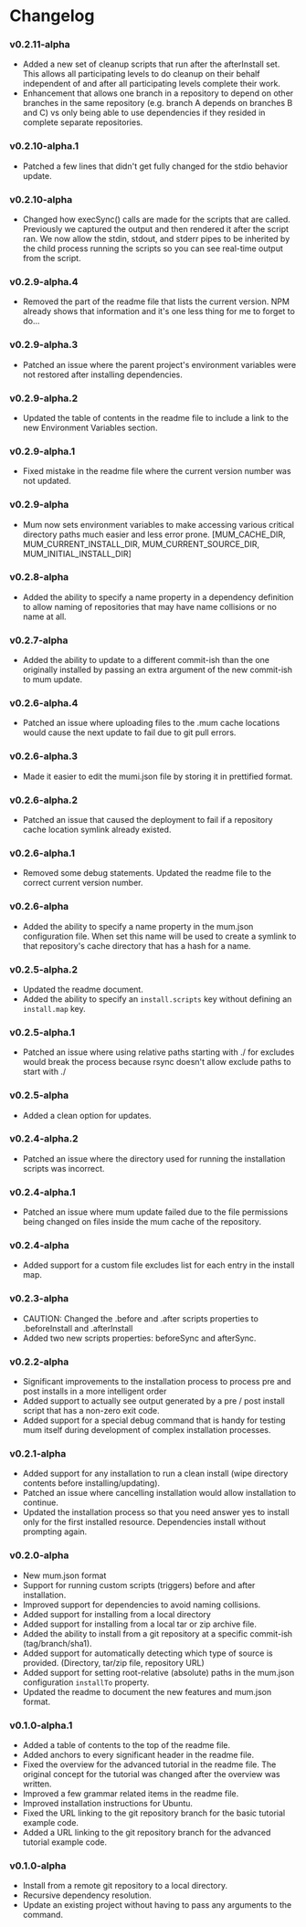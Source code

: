 # Changelog

### v0.2.11-alpha
* Added a new set of cleanup scripts that run after the afterInstall set. This allows all participating levels to do cleanup on their behalf independent of and after all participating levels complete their work.
* Enhancement that allows one branch in a repository to depend on other branches in the same repository (e.g. branch A depends on branches B and C) vs only being able to use dependencies if they resided in complete separate repositories.

### v0.2.10-alpha.1
* Patched a few lines that didn't get fully changed for the stdio behavior update.

### v0.2.10-alpha
* Changed how execSync() calls are made for the scripts that are called. Previously we captured the output and then rendered it after the script ran. We now allow the stdin, stdout, and stderr pipes to be inherited by the child process running the scripts so you can see real-time output from the script.

### v0.2.9-alpha.4
* Removed the part of the readme file that lists the current version. NPM already shows that information and it's one less thing for me to forget to do...

### v0.2.9-alpha.3
* Patched an issue where the parent project's environment variables were not restored after installing dependencies.

### v0.2.9-alpha.2
* Updated the table of contents in the readme file to include a link to the new Environment Variables section.

### v0.2.9-alpha.1
* Fixed mistake in the readme file where the current version number was not updated.

### v0.2.9-alpha
* Mum now sets environment variables to make accessing various critical directory paths much easier and less error prone. [MUM_CACHE_DIR, MUM_CURRENT_INSTALL_DIR, MUM_CURRENT_SOURCE_DIR, MUM_INITIAL_INSTALL_DIR]

### v0.2.8-alpha
* Added the ability to specify a name property in a dependency definition to allow naming of repositories that may have name collisions or no name at all.

### v0.2.7-alpha
* Added the ability to update to a different commit-ish than the one originally installed by passing an extra argument of the new commit-ish to mum update.

### v0.2.6-alpha.4
* Patched an issue where uploading files to the .mum cache locations would cause the next update to fail due to git pull errors.

### v0.2.6-alpha.3
* Made it easier to edit the mumi.json file by storing it in prettified format. 

### v0.2.6-alpha.2
* Patched an issue that caused the deployment to fail if a repository cache location symlink already existed.

### v0.2.6-alpha.1
* Removed some debug statements. Updated the readme file to the correct current version number.

### v0.2.6-alpha
* Added the ability to specify a name property in the mum.json configuration file. When set this name will be used to create a symlink to that repository's cache directory that has a hash for a name.

### v0.2.5-alpha.2

* Updated the readme document.
* Added the ability to specify an `install.scripts` key without defining an `install.map` key.

### v0.2.5-alpha.1

* Patched an issue where using relative paths starting with ./ for excludes would break the process because rsync doesn't allow exclude paths to start with ./

### v0.2.5-alpha

* Added a clean option for updates.

### v0.2.4-alpha.2

* Patched an issue where the directory used for running the installation scripts was incorrect.

### v0.2.4-alpha.1

* Patched an issue where mum update failed due to the file permissions being changed on files inside the mum cache of the repository.

### v0.2.4-alpha

* Added support for a custom file excludes list for each entry in the install map.

### v0.2.3-alpha

* CAUTION: Changed the .before and .after scripts properties to .beforeInstall and .afterInstall
* Added two new scripts properties: beforeSync and afterSync.

### v0.2.2-alpha

* Significant improvements to the installation process to process pre and post installs in a more intelligent order
* Added support to actually see output generated by a pre / post install script that has a non-zero exit code.
* Added support for a special debug command that is handy for testing mum itself during development of complex installation processes.

### v0.2.1-alpha

* Added support for any installation to run a clean install (wipe directory contents before installing/updating).
* Patched an issue where cancelling installation would allow installation to continue.
* Updated the installation process so that you need answer yes to install only for the first installed resource. Dependencies install without prompting again.

### v0.2.0-alpha

* New mum.json format
* Support for running custom scripts (triggers) before and after installation.
* Improved support for dependencies to avoid naming collisions.
* Added support for installing from a local directory
* Added support for installing from a local tar or zip archive file.
* Added the ability to install from a git repository at a specific commit-ish (tag/branch/sha1).
* Added support for automatically detecting which type of source is provided. (Directory, tar/zip file, repository URL)
* Added support for setting root-relative (absolute) paths in the mum.json configuration `installTo` property.
* Updated the readme to document the new features and mum.json format.

### v0.1.0-alpha.1

* Added a table of contents to the top of the readme file.
* Added anchors to every significant header in the readme file.
* Fixed the overview for the advanced tutorial in the readme file. The original concept for the tutorial was changed after the overview was written.
* Improved a few grammar related items in the readme file.
* Improved installation instructions for Ubuntu.
* Fixed the URL linking to the git repository branch for the basic tutorial example code.
* Added a URL linking to the git repository branch for the advanced tutorial example code.

### v0.1.0-alpha

* Install from a remote git repository to a local directory.
* Recursive dependency resolution.
* Update an existing project without having to pass any arguments to the command.
